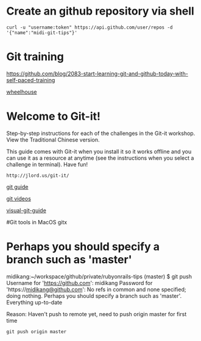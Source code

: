 # Create an github repository via shell
```
curl -u "username:token" https://api.github.com/user/repos -d '{"name":"midi-git-tips"}'
```

# Git training
https://github.com/blog/2083-start-learning-git-and-github-today-with-self-paced-training

[wheelhouse](https://learn.wheelhouse.io/events/early-access/screens/532)

# Welcome to Git-it!

Step-by-step instructions for each of the challenges in the Git-it workshop. View the Traditional Chinese version.

This guide comes with Git-it when you install it so it works offline and you can use it as a resource at anytime (see the instructions when you select a challenge in terminal). Have fun!
```
http://jlord.us/git-it/
```

[git guide](http://www.bootcss.com/p/git-guide/)

[git videos](http://git-scm.com/videos)

[visual-git-guide](http://marklodato.github.io/visual-git-guide/index-en.html)

#Git tools in MacOS
gitx


#  Perhaps you should specify a branch such as 'master'
midikang:~/workspace/github/private/rubyonrails-tips (master) $ git push
Username for 'https://github.com': midikang
Password for 'https://midikang@github.com': 
No refs in common and none specified; doing nothing.
Perhaps you should specify a branch such as 'master'.
Everything up-to-date

Reason: Haven't push to remote yet, need to push origin master for first time

```
git push origin master
```